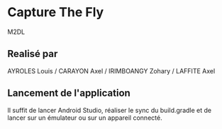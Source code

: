 # Capture The Fly
M2DL

## Realisé par
AYROLES Louis / CARAYON Axel / IRIMBOANGY Zohary / LAFFITE Axel

## Lancement de l'application
Il suffit de lancer Android Studio, réaliser le sync du build.gradle et de lancer sur un émulateur ou sur un appareil connecté.

